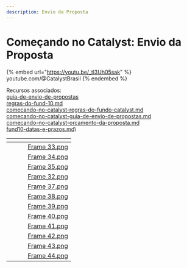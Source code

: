 ```yaml
---
description: Envio da Proposta
---
```


# Começando no Catalyst: Envio da Proposta

{% embed url="https://youtu.be/_tl3Uh05sak" %}
youtube.com/@CatalystBrasil
{% endembed %}

Recursos associados:\
[guia-de-envio-de-propostas](../../catalyst-fund-10/guia-de-envio-de-propostas/ "mention")\
[regras-do-fund-10.md](../../fund-10/regras-do-fund-10.md "mention")\
[comecando-no-catalyst-regras-do-fundo-catalyst.md](comecando-no-catalyst-regras-do-fundo-catalyst.md "mention")\
[comecando-no-catalyst-guia-de-envio-de-propostas.md](comecando-no-catalyst-guia-de-envio-de-propostas.md "mention")\
[comecando-no-catalyst-orcamento-da-proposta.md](comecando-no-catalyst-orcamento-da-proposta.md "mention")\
[fund10-datas-e-prazos.md](../fund10-datas-e-prazos.md "mention")\




<table data-view="cards"><thead><tr><th></th><th></th><th></th><th data-hidden data-card-cover data-type="files"></th></tr></thead><tbody><tr><td></td><td></td><td></td><td><a href="../../../.gitbook/assets/Frame 33.png">Frame 33.png</a></td></tr><tr><td></td><td></td><td></td><td><a href="../../../.gitbook/assets/Frame 34.png">Frame 34.png</a></td></tr><tr><td></td><td></td><td></td><td><a href="../../../.gitbook/assets/Frame 35.png">Frame 35.png</a></td></tr><tr><td></td><td></td><td></td><td><a href="../../../.gitbook/assets/Frame 32.png">Frame 32.png</a></td></tr><tr><td></td><td></td><td></td><td><a href="../../../.gitbook/assets/Frame 37.png">Frame 37.png</a></td></tr><tr><td></td><td></td><td></td><td><a href="../../../.gitbook/assets/Frame 38.png">Frame 38.png</a></td></tr><tr><td></td><td></td><td></td><td><a href="../../../.gitbook/assets/Frame 39.png">Frame 39.png</a></td></tr><tr><td></td><td></td><td></td><td><a href="../../../.gitbook/assets/Frame 40.png">Frame 40.png</a></td></tr><tr><td></td><td></td><td></td><td><a href="../../../.gitbook/assets/Frame 41.png">Frame 41.png</a></td></tr><tr><td></td><td></td><td></td><td><a href="../../../.gitbook/assets/Frame 42.png">Frame 42.png</a></td></tr><tr><td></td><td></td><td></td><td><a href="../../../.gitbook/assets/Frame 43.png">Frame 43.png</a></td></tr><tr><td></td><td></td><td></td><td><a href="../../../.gitbook/assets/Frame 44.png">Frame 44.png</a></td></tr></tbody></table>
